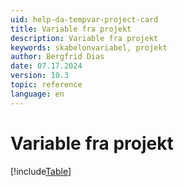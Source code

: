 ```yaml
---
uid: help-da-tempvar-project-card
title: Variable fra projekt
description: Variable fra projekt
keywords: skabelonvariabel, projekt
author: Bergfrid Dias
date: 07.17.2024
version: 10.3
topic: reference
language: en
---
```


# Variable fra projekt

[!include[Table](../../../../../common/includes/variable/table-project.md)]
